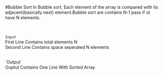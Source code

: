 #Bubble Sort
In Bubble sort, Each element of the array is compared with its adjacent(basically next) element.Bubble sort are contains N-1 pass if ot have N elements.

<br><br>
`Input`<br>
First Line Contains total elements N<br>
Second Line Contains space seperated N elements<br>

<br>
`Output`<br>
Ouptut Contains One Line With Sorted Array



